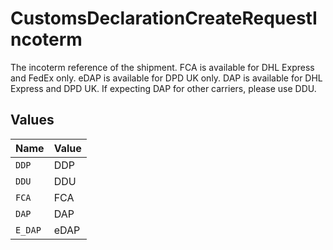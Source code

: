 # CustomsDeclarationCreateRequestIncoterm

The incoterm reference of the shipment. FCA is available for DHL Express and FedEx only. 
eDAP is available for DPD UK only. DAP is available for DHL Express and DPD UK.
If expecting DAP for other carriers, please use DDU.


## Values

| Name    | Value   |
| ------- | ------- |
| `DDP`   | DDP     |
| `DDU`   | DDU     |
| `FCA`   | FCA     |
| `DAP`   | DAP     |
| `E_DAP` | eDAP    |